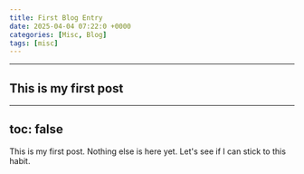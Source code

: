 ```yaml
---
title: First Blog Entry
date: 2025-04-04 07:22:0 +0000
categories: [Misc, Blog]
tags: [misc]
---
```



---
This is my first post
---

---
toc: false
---

This is my first post. Nothing else is here yet.
Let's see if I can stick to this habit.
